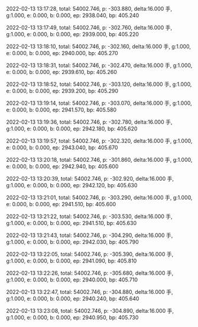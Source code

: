 2022-02-13 13:17:28, total: 54002.746, p: -303.880, delta:16.000 手, g:1.000, e: 0.000, b: 0.000, ep: 2938.040, bp: 405.240

2022-02-13 13:17:49, total: 54002.746, p: -302.760, delta:16.000 手, g:1.000, e: 0.000, b: 0.000, ep: 2939.000, bp: 405.220

2022-02-13 13:18:10, total: 54002.746, p: -302.160, delta:16.000 手, g:1.000, e: 0.000, b: 0.000, ep: 2940.000, bp: 405.270

2022-02-13 13:18:31, total: 54002.746, p: -302.470, delta:16.000 手, g:1.000, e: 0.000, b: 0.000, ep: 2939.610, bp: 405.260

2022-02-13 13:18:52, total: 54002.746, p: -303.120, delta:16.000 手, g:1.000, e: 0.000, b: 0.000, ep: 2939.200, bp: 405.290

2022-02-13 13:19:14, total: 54002.746, p: -303.070, delta:16.000 手, g:1.000, e: 0.000, b: 0.000, ep: 2941.570, bp: 405.580

2022-02-13 13:19:36, total: 54002.746, p: -302.780, delta:16.000 手, g:1.000, e: 0.000, b: 0.000, ep: 2942.180, bp: 405.620

2022-02-13 13:19:57, total: 54002.746, p: -302.320, delta:16.000 手, g:1.000, e: 0.000, b: 0.000, ep: 2943.040, bp: 405.670

2022-02-13 13:20:18, total: 54002.746, p: -301.860, delta:16.000 手, g:1.000, e: 0.000, b: 0.000, ep: 2942.940, bp: 405.600

2022-02-13 13:20:39, total: 54002.746, p: -302.920, delta:16.000 手, g:1.000, e: 0.000, b: 0.000, ep: 2942.120, bp: 405.630

2022-02-13 13:21:01, total: 54002.746, p: -303.290, delta:16.000 手, g:1.000, e: 0.000, b: 0.000, ep: 2941.510, bp: 405.600

2022-02-13 13:21:22, total: 54002.746, p: -303.530, delta:16.000 手, g:1.000, e: 0.000, b: 0.000, ep: 2941.510, bp: 405.630

2022-02-13 13:21:43, total: 54002.746, p: -304.290, delta:16.000 手, g:1.000, e: 0.000, b: 0.000, ep: 2942.030, bp: 405.790

2022-02-13 13:22:05, total: 54002.746, p: -305.390, delta:16.000 手, g:1.000, e: 0.000, b: 0.000, ep: 2941.090, bp: 405.810

2022-02-13 13:22:26, total: 54002.746, p: -305.680, delta:16.000 手, g:1.000, e: 0.000, b: 0.000, ep: 2940.000, bp: 405.710

2022-02-13 13:22:47, total: 54002.746, p: -304.880, delta:16.000 手, g:1.000, e: 0.000, b: 0.000, ep: 2940.240, bp: 405.640

2022-02-13 13:23:08, total: 54002.746, p: -304.890, delta:16.000 手, g:1.000, e: 0.000, b: 0.000, ep: 2940.950, bp: 405.730